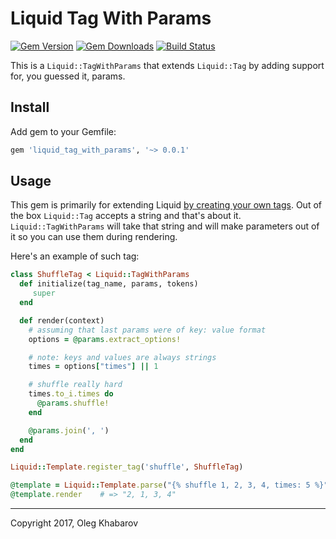 # Liquid Tag With Params
[![Gem Version](https://img.shields.io/gem/v/liquid_tag_with_params.svg?style=flat)](http://rubygems.org/gems/liquid_tag_with_params) [![Gem Downloads](https://img.shields.io/gem/dt/liquid_tag_with_params.svg?style=flat)](http://rubygems.org/gems/liquid_tag_with_params) [![Build Status](https://img.shields.io/travis/comfy/liquid_tag_with_params.svg?style=flat)](https://travis-ci.org/comfy/liquid_tag_with_params)

This is a `Liquid::TagWithParams` that extends `Liquid::Tag` by adding support for, you guessed it, params.

## Install

Add gem to your Gemfile:

```ruby
gem 'liquid_tag_with_params', '~> 0.0.1'
```

## Usage

This gem is primarily for extending Liquid [by creating your own tags](https://github.com/Shopify/liquid/wiki/Liquid-for-Programmers#create-your-own-tags). Out of the box `Liquid::Tag`
accepts a string and that's about it. `Liquid::TagWithParams` will take that
string and will make parameters out of it so you can use them during rendering.

Here's an example of such tag:

```ruby
class ShuffleTag < Liquid::TagWithParams
  def initialize(tag_name, params, tokens)
     super
  end

  def render(context)
    # assuming that last params were of key: value format
    options = @params.extract_options!

    # note: keys and values are always strings
    times = options["times"] || 1

    # shuffle really hard
    times.to_i.times do
      @params.shuffle!
    end

    @params.join(', ')
  end
end

Liquid::Template.register_tag('shuffle', ShuffleTag)
```

```ruby
@template = Liquid::Template.parse("{% shuffle 1, 2, 3, 4, times: 5 %}")
@template.render    # => "2, 1, 3, 4"
```

---
Copyright 2017, Oleg Khabarov
